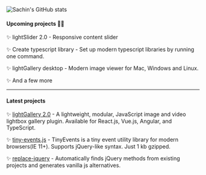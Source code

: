 ![Sachin's GitHub stats](https://github-readme-stats.vercel.app/api?username=sachinchoolur&count_private=true&show_icons=true&hide=issues,contribs)

#### Upcoming projects 👨‍💻

✨ lightSlider 2.0 - Responsive content slider 

✨ Create typescript library - Set up modern typescript libraries by running one command.

✨ lightGallery desktop - Modern image viewer for Mac, Windows and Linux.

✨ And a few more

----



#### Latest projects
✨ [lightGallery 2.0](http://lightgalleryjs.com/) - A lightweight, modular, JavaScript image and video lightbox gallery plugin. Available for React.js, Vue.js, Angular, and TypeScript.

✨ [tiny-events.js](https://github.com/sachinchoolur/tiny-events.js) - TinyEvents is a tiny event utility library for modern browsers(IE 11+). Supports jQuery-like syntax. Just 1 kb gzipped.

✨ [replace-jquery](https://github.com/sachinchoolur/replace-jquery) - Automatically finds jQuery methods from existing projects and generates vanilla js alternatives.


